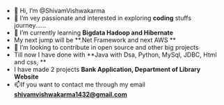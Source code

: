 - 👋 Hi, I’m @ShivamVishwakarma
- 👀 I’m vey passionate and interested in exploring **coding** stuffs journey......
- 🌱 I’m currently learning **Bigdata Hadoop and Hibernate**
- My next jump will be **.Net Framework and next AWS **
- 💞️ I’m looking to contribute in open source and other big projects
- Till now I have done with **Java with Dsa, Python, MySql, JDBC, Html and css, **
- I have made 2 projects **Bank Application, Department of Library Website**
- 📫If you want to contact me through my email **shivamvishwakarma1432@gmail.com**

<!---
--->
